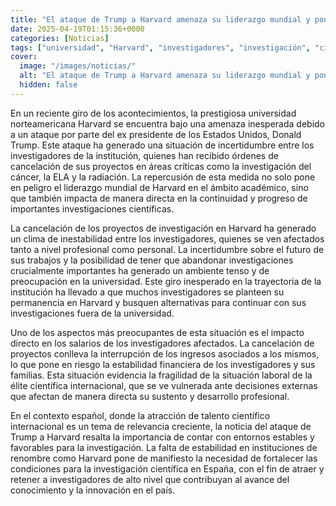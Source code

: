 ```yaml
---
title: "El ataque de Trump a Harvard amenaza su liderazgo mundial y pone en peligro la investigación del cáncer, la ELA o la radiación"
date: 2025-04-19T01:15:36+0000
categories: [Noticias]
tags: ["universidad", "Harvard", "investigadores", "investigación", "científica", "Trump", "ataques"]
cover:
  image: "/images/noticias/"
  alt: "El ataque de Trump a Harvard amenaza su liderazgo mundial y pone en peligro la investigación del cáncer, la ELA o la radiación"
  hidden: false
---
```


En un reciente giro de los acontecimientos, la prestigiosa universidad norteamericana Harvard se encuentra bajo una amenaza inesperada debido a un ataque por parte del ex presidente de los Estados Unidos, Donald Trump. Este ataque ha generado una situación de incertidumbre entre los investigadores de la institución, quienes han recibido órdenes de cancelación de sus proyectos en áreas críticas como la investigación del cáncer, la ELA y la radiación. La repercusión de esta medida no solo pone en peligro el liderazgo mundial de Harvard en el ámbito académico, sino que también impacta de manera directa en la continuidad y progreso de importantes investigaciones científicas.

La cancelación de los proyectos de investigación en Harvard ha generado un clima de inestabilidad entre los investigadores, quienes se ven afectados tanto a nivel profesional como personal. La incertidumbre sobre el futuro de sus trabajos y la posibilidad de tener que abandonar investigaciones crucialmente importantes ha generado un ambiente tenso y de preocupación en la universidad. Este giro inesperado en la trayectoria de la institución ha llevado a que muchos investigadores se planteen su permanencia en Harvard y busquen alternativas para continuar con sus investigaciones fuera de la universidad.

Uno de los aspectos más preocupantes de esta situación es el impacto directo en los salarios de los investigadores afectados. La cancelación de proyectos conlleva la interrupción de los ingresos asociados a los mismos, lo que pone en riesgo la estabilidad financiera de los investigadores y sus familias. Esta situación evidencia la fragilidad de la situación laboral de la élite científica internacional, que se ve vulnerada ante decisiones externas que afectan de manera directa su sustento y desarrollo profesional.

En el contexto español, donde la atracción de talento científico internacional es un tema de relevancia creciente, la noticia del ataque de Trump a Harvard resalta la importancia de contar con entornos estables y favorables para la investigación. La falta de estabilidad en instituciones de renombre como Harvard pone de manifiesto la necesidad de fortalecer las condiciones para la investigación científica en España, con el fin de atraer y retener a investigadores de alto nivel que contribuyan al avance del conocimiento y la innovación en el país.
